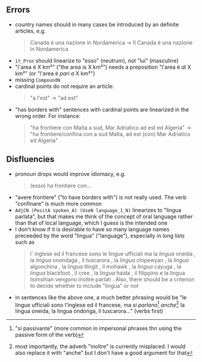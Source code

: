 ## Errors
- country names should in many cases be introduced by an definite articles, e.g.
    > Canada é una nazione in Nordamerica -> Il Canada é una nazione in Nordamerica
- `it_Pron` should linearize to "esso" (neutrum), not "lui" (masculine)
- "l'area é X km²" ("the area is X km²") needs a preposition "l'area é _di_ X km²" (or "l'area é _pari a_ X km²")
- missing `CompoundN`
- cardinal points do not require an article:
    > "a l'est" -> "ad est"
- "has borders with" sentences with cardinal points are linearized in the wrong order. For instance:
    > "ha frontiere con Malta a sud, Mar Adriatico ad est ed Algeria" -> "ha frontiere/confina con a sud Malta, ad est (con) Mar Adriatico ed Algeria"

## Disfluencies
- pronoun drops would improve idiomacy, e.g.
    > (esso) ha frontiere con...
- "avere frontiere" ("to have borders with") is not really used. The verb "confinare" is much more common
- `AdjCN (PositA spoken_A) (UseN language_1_N)` linearizes to "lingua parlata", but that makes me think of the concept of oral language rather than that of local language, which I guess is the intended one
- I don't know if it is desirable to have so many language names preceeded by the word "lingua" ("language"), especially in long lists such as
    > l' inglese ed il francese sono le lingue ufficiali ma la _lingua_ oneida , la _lingua_ onondaga , il tuscarora , la _lingua_ chipewyan , la _lingua_ algonchina , la _lingua_ tlingit , il mohawk , la _lingua_ cayuga , la _lingua_ blackfoot , il cree , la _lingua_ haida , il filippino e la lingua tsimshian vengono inoltre parlati .
  Also, there should be a criterion to decide whether to include "lingua" or not
- in sentences like the above one, a much better phrasing would be "le lingue ufficiali sono l'inglese ed il francese, ma _si parlano_[^1] _anche_[^2] la lingua oneida, la lingua ondonga, il tuscarora..." (verbs first)

[^1]: "_si_ passivante" (more common in impersonal phrases thn using the passive form of the verb)
[^2]: most importantly, the adverb "inoltre" is currently misplaced. I would also replace it with "anche" but I don't have a good argument for that